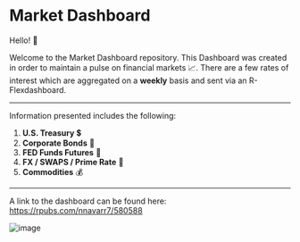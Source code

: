 # Market Dashboard

Hello! &#128075;

Welcome to the Market Dashboard repository. This Dashboard was created in order to maintain a pulse on financial markets 	&#128200;. There are a few rates of interest which are aggregated on a **weekly** basis and sent via an R-Flexdashboard.

---
Information presented includes the following:

1. **U.S. Treasury** 	&#128178;
2. **Corporate Bonds** 	&#128188;
3. **FED Funds Futures** 	&#127974;
4. **FX / SWAPS / Prime Rate** &#128177;
5. **Commodities** &#128176;


---

A link to the dashboard can be found here: https://rpubs.com/nnavarr7/580588

![image](https://user-images.githubusercontent.com/35978725/98082124-76ca4700-1e35-11eb-9d35-a4f0a980dbe4.png)
